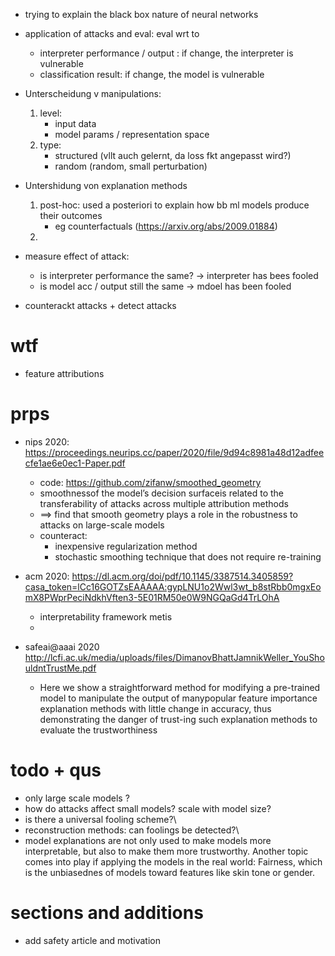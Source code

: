 - trying to explain the black box nature of neural networks

- application of attacks and eval: eval wrt to

  - interpreter performance / output : if change, the interpreter is vulnerable
  - classification result: if change, the model is vulnerable

- Unterscheidung v manipulations:
  1. level:
     - input data
     - model params / representation space
  2. type:
     - structured (vllt auch gelernt, da loss fkt angepasst wird?)
     - random (random, small perturbation)
- Untershidung von explanation methods

  1. post-hoc: used a posteriori to explain how bb ml models produce their outcomes
     - eg counterfactuals (https://arxiv.org/abs/2009.01884)
  2.

- measure effect of attack:
  - is interpreter performance the same? -> interpreter has bees fooled
  - is model acc / output still the same -> mdoel has been fooled
- counterackt attacks + detect attacks

# wtf

- feature attributions

# prps

- nips 2020: https://proceedings.neurips.cc/paper/2020/file/9d94c8981a48d12adfeecfe1ae6e0ec1-Paper.pdf

  - code: https://github.com/zifanw/smoothed_geometry
  - smoothnessof the model’s decision surfaceis related to the transferability of attacks across multiple attribution methods
  - ==> find that smooth geometry plays a role in the robustness to attacks on large-scale models
  - counteract:
    - inexpensive regularization method
    - stochastic smoothing technique that does not require re-training

- acm 2020: https://dl.acm.org/doi/pdf/10.1145/3387514.3405859?casa_token=lCc16GOTZsEAAAAA:gypLNU1o2Wwl3wt_b8stRbb0mgxEomX8PWprPeciNdkhVften3-5E01RM50e0W9NGQaGd4TrLOhA
  - interpretability framework metis
  -
- safeai@aaai 2020 http://lcfi.ac.uk/media/uploads/files/DimanovBhattJamnikWeller_YouShouldntTrustMe.pdf
  - Here we show a straightforward method for modifying a pre-trained model to manipulate the output of manypopular feature importance explanation methods with little change in accuracy, thus demonstrating the danger of trust-ing such explanation methods to evaluate the trustworthiness

# todo + qus

- only large scale models ?
- how do attacks affect small models? scale with model size?
- is there a universal fooling scheme?\\
- reconstruction methods: can foolings be detected?\\
- model explanations are not only used to make models more interpretable, but also to make them more trustworthy. Another topic comes into play if applying the models in the real world: Fairness, which is the unbiasednes of models toward features like skin tone or gender.

# sections and additions
- add safety article and motivation
